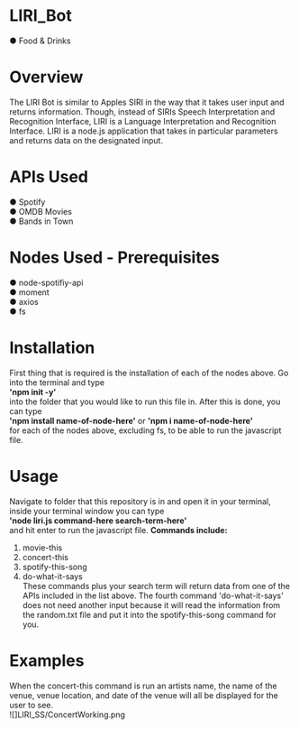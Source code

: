 # LIRI_Bot

● Food & Drinks <br>
# Overview
The LIRI Bot is similar to Apples SIRI in the way that it takes user input and returns information. Though, instead of SIRIs Speech Interpretation and Recognition Interface, LIRI is a Language Interpretation and Recognition Interface. LIRI is a node.js application that takes in particular parameters and returns data on the designated input.

# APIs Used
● Spotify <br>
● OMDB Movies <br>
● Bands in Town <br>

# Nodes Used - Prerequisites
● node-spotifiy-api <br>
● moment <br>
● axios <br>
● fs <br>

# Installation
First thing that is required is the installation of each of the nodes above. Go into the terminal and type <br>
<b>'npm init -y'</b> <br>
into the folder that you would like to run this file in. After this is done, you can type <br>
<b>'npm install name-of-node-here'</b> or <b>'npm i name-of-node-here'</b> <br>
for each of the nodes above, excluding fs, to be able to run the javascript file.

# Usage
Navigate to folder that this repository is in and open it in your terminal, inside your terminal window you can type <br>
<b>'node liri.js command-here search-term-here'</b> <br>
and hit enter to run the javascript file. 
<b> Commands include: </b> <br>
1) movie-this <br>
2) concert-this <br>
3) spotify-this-song <br>
4) do-what-it-says <br>
These commands plus your search term will return data from one of the APIs included in the list above. The fourth command 'do-what-it-says' does not need another input because it will read the information from the random.txt file and put it into the spotify-this-song command for you.

# Examples
When the concert-this command is run an artists name, the name of the venue, venue location, and date of the venue will all be displayed for the user to see. <br>
![]LIRI_SS/ConcertWorking.png <br>
